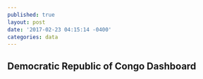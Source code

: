 ```yaml
---
published: true
layout: post
date: '2017-02-23 04:15:14 -0400'
categories: data
---
```

## Democratic Republic of Congo Dashboard

![<img src="https://raw.githubusercontent.com/willgeary/willgeary.github.io/master/assets/DRC-conflict-map.png">](https://willgeary.github.io/DRCdashboard/)